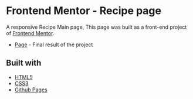# Frontend Mentor - Recipe page

A responsive Recipe Main page, This page was built as a front-end project of [Frontend Mentor](https://www.frontendmentor.io/challenges/blog-preview-card-ckPaj01IcS).

- [Page](https://recipe-page-main-responsive.vercel.app/) - Final result of the project

## Built with

- [HTML5](https://developer.mozilla.org/es/docs/HTML/HTML5)
- [CSS3](https://developer.mozilla.org/es/docs/Web/CSS/CSS3)
- [Github Pages](https://pages.github.com/)
